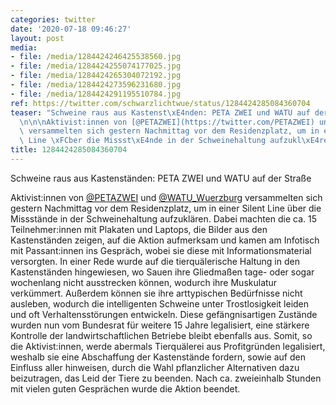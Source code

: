 ```yaml
---
categories: twitter
date: '2020-07-18 09:46:27'
layout: post
media:
- file: /media/1284424246425538560.jpg
- file: /media/1284424255074177025.jpg
- file: /media/1284424265304072192.jpg
- file: /media/1284424273596231680.jpg
- file: /media/1284424291195510784.jpg
ref: https://twitter.com/schwarzlichtwue/status/1284424285084360704
teaser: "Schweine raus aus Kastenst\xE4nden: PETA ZWEI und WATU auf der Stra\xDFe\n\
  \n\n\nAktivist:innen von [@PETAZWEI](https://twitter.com/PETAZWEI) und [@WATU_Wuerzburg](https://twitter.com/WATU_Wuerzburg)\
  \ versammelten sich gestern Nachmittag vor dem Residenzplatz, um in einer Silent\
  \ Line \xFCber die Missst\xE4nde in der Schweinehaltung aufzukl\xE4ren. "
title: 1284424285084360704
---
```

Schweine raus aus Kastenständen: PETA ZWEI und WATU auf der Straße



Aktivist:innen von [@PETAZWEI](https://twitter.com/PETAZWEI) und [@WATU_Wuerzburg](https://twitter.com/WATU_Wuerzburg) versammelten sich gestern Nachmittag vor dem Residenzplatz, um in einer Silent Line über die Missstände in der Schweinehaltung aufzuklären. 
Dabei machten die ca. 15 Teilnehmer:innen mit Plakaten und Laptops, die Bilder aus den Kastenständen zeigen, auf die Aktion aufmerksam und kamen am Infotisch mit Passant:innen ins Gespräch, wobei sie diese mit Informationsmaterial versorgten. 
In einer Rede wurde auf die tierquälerische Haltung in den Kastenständen hingewiesen, wo Sauen ihre Gliedmaßen tage- oder sogar wochenlang nicht ausstrecken können, wodurch ihre Muskulatur verkümmert.
Außerdem können sie ihre arttypischen Bedürfnisse nicht ausleben, wodurch die intelligenten Schweine unter Trostlosigkeit leiden und oft Verhaltensstörungen entwickeln.
Diese gefängnisartigen Zustände wurden nun vom Bundesrat für weitere 15 Jahre legalisiert, eine stärkere Kontrolle der landwirtschaftlichen Betriebe bleibt ebenfalls aus.
Somit, so die Aktivist:innen, werde abermals Tierquälerei aus Profitgründen legalisiert, weshalb sie eine Abschaffung der Kastenstände fordern, sowie auf den Einfluss aller hinweisen, durch die Wahl pflanzlicher Alternativen dazu beizutragen, das Leid der Tiere zu beenden.
Nach ca. zweieinhalb Stunden mit vielen guten Gesprächen wurde die Aktion beendet.